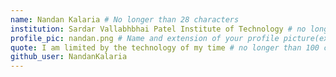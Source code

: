 ```yaml
---
name: Nandan Kalaria # No longer than 28 characters
institution: Sardar Vallabhbhai Patel Institute of Technology # no longer than 58 characters
profile_pic: nandan.png # Name and extension of your profile picture(ex. mona.png) The picture must be squared and 544px on width and height.
quote: I am limited by the technology of my time # no longer than 100 characters, avoid using quotes(") to guarantee the format remains the same.
github_user: NandanKalaria
---
```

